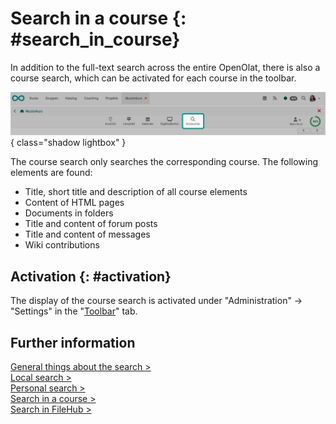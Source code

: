 # Search in a course {: #search_in_course}

In addition to the full-text search across the entire OpenOlat, there is also a course search, which can be activated for each course in the toolbar.

![search_in_course_toolbar_v1_de.png](assets/search_in_course_toolbar_v1_de.png){ class="shadow lightbox" }

The course search only searches the corresponding course. The following elements are found:

* Title, short title and description of all course elements
* Content of HTML pages
* Documents in folders
* Title and content of forum posts
* Title and content of messages
* Wiki contributions

## Activation {: #activation}

The display of the course search is activated under "Administration" -> "Settings" in the "[Toolbar](../learningresources/Course_Settings.md#toolbar)" tab. 

## Further information

[General things about the search >](Search_General.md)<br>
[Local search >](Search_Local.md)<br>
[Personal search >](Search_Person.md)<br>
[Search in a course >](Search_in_Course.md)<br>
[Search in FileHub >](Search_in_FileHub.md)<br>



